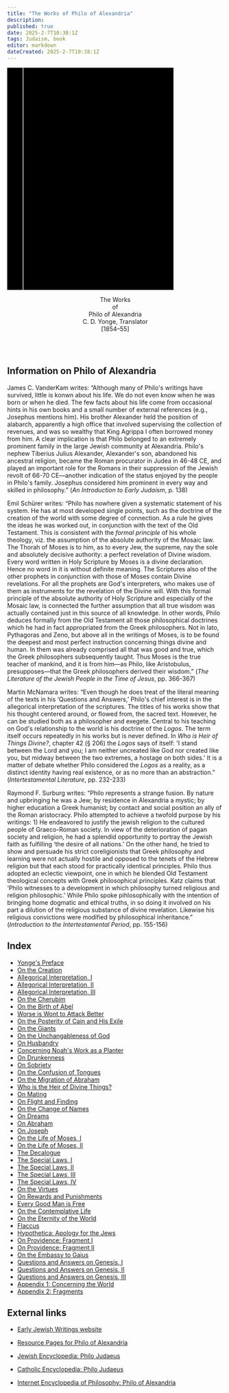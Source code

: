 ```yaml
---
title: "The Works of Philo of Alexandria"
description: 
published: true
date: 2025-2-7T10:38:1Z
tags: Judaism, book
editor: markdown
dateCreated: 2025-2-7T10:38:1Z
---
```


<div class="urantiapedia-book-front urantiapedia-book-islam"><svg xmlns="http://www.w3.org/2000/svg" width="102.6mm" height="136.8mm" viewBox="0 0 102.6 136.8" version="1.1">	<g transform="translate(-7,-5)">		<rect width="9.6" height="136.8" x="7" y="5" />		<rect width="96.9" height="136.8" x="17" y="5" />		<text style="font-size:5px" x="61" y="22">Philo of Alexandria</text>		<text style="font-size:9px" x="61" y="60">The Works of</text>		<text style="font-size:9px" x="61" y="70">Philo of Alexandria</text>	</g></svg></div><p style="text-align:center;"><span class="text-h3">The Works</span><br>of<br><span class="text-h5">Philo of Alexandria</span><br>C. D. Yonge, Translator<br>[1854–55]<br><br></p><br>## Information on Philo of AlexandriaJames C. VanderKam writes: “Although many of Philo's writings have survived, little is konwn about his life. We do not even know when he was born or when he died. The few facts about his life come from occasional hints in his own books and a small number of external references (e.g., Josephus mentions him). His brother Alexander held the position of alabarch, apparently a high office that involved supervising the collection of revenues, and was so wealthy that King Agrippa I often borrowed money from him. A clear implication is that Philo belonged to an extremely prominent family in the large Jewish community at Alexandria. Philo's nephew Tiberius Julius Alexander, Alexander's son, abandoned his ancestral religion, became the Roman procurator in Judea in 46-48 CE, and played an important role for the Romans in their suppression of the Jewish revolt of 66-70 CE—another indication of the status enjoyed by the people in Philo's family. Josephus considered him prominent in every way and skilled in philosophy.” (_An Introduction to Early Judaism_, p. 138)Emil Schürer writes: “Philo has nowhere given a systematic statement of his system. He has at most developed single points, such as the doctrine of the creation of the world with some degree of connection. As a rule he gives the ideas he was worked out, in conjunction with the text of the Old Testament. This is consistent with the _formal principle_ of his whole theology, viz. the assumption of the absolute authority of the Mosaic law. The Thorah of Moses is to him, as to every Jew, the supreme, nay the sole and absolutely decisive authority: a perfect revelation of Divine wisdom. Every word written in Holy Scripture by Moses is a divine declaration. Hence no word in it is without definite meaning. The Scriptures also of the other prophets in conjunction with those of Moses contain Divine revelations. For all the prophets are God's interpreters, who makes use of them as instruments for the revelation of the Divine will. With this formal principle of the absolute authority of Holy Scripture and especially of the Mosaic law, is connected the further assumption that all true wisdom was actually contained just in this source of all knowledge. In other words, Philo deduces formally from the Old Testament all those philosophical doctrines which he had in fact appropriated from the Greek philosophers. Not in lato, Pythagoras and Zeno, but above all in the writings of Moses, is to be found the deepest and most perfect instruction concerning things divine and human. In them was already comprised all that was good and true, which the Greek philosophers subsequently taught. Thus Moses is the true teacher of mankind, and it is from him—as Philo, like Aristobulus, presupposes—that the Greek philosophers derived their wisdom.” (_The Literature of the Jewish People in the Time of Jesus_, pp. 366-367)Martin McNamara writes: “Even though he does treat of the literal meaning of the texts in his ‘Questions and Answers,’ Philo's chief interest is in the allegorical interpretation of the scriptures. The titles of his works show that his thought centered around, or flowed from, the sacred text. However, he can be studied both as a philosopher and exegete. Central to his teaching on God's relationship to the world is his doctrine of the _Logos_. The term itself occurs repeatedly in his works but is never defined. In _Who is Heir of Things Divine?_, chapter 42 (§ 206) the _Logos_ says of itself: 'I stand between the Lord and you; I am neither uncreated like God nor created like you, but midway between the two extremes, a hostage on both sides.' It is a matter of debate whether Philo considered the _Logos_ as a reality, as a distinct identity having real existence, or as no more than an abstraction.” (_Intertestamental Literature_, pp. 232-233)Raymond F. Surburg writes: “Philo represents a strange fusion. By nature and upbringing he was a Jew; by residence in Alexandria a mystic; by higher education a Greek humanist; by contact and social position an ally of the Roman aristocracy. Philo attempted to achieve a twofold purpose by his writings: 1) He endeavored to justify the jewish religion to the cultured people of Graeco-Roman society. In view of the deterioration of pagan society and religion, he had a splendid opportunity to portray the Jewish faith as fulfilling ‘the desire of all nations.’ On the other hand, he tried to show and persuade his strict coreligionists that Greek philosophy and learning were not actually hostile and opposed to the tenets of the Hebrew religion but that each stood for practically identical principles. Philo thus adopted an eclectic viewpoint, one in which he blended Old Testament theological concepts with Greek philosophical principles. Katz claims that ‘Philo witnesses to a development in which philosophy turned religious and religion philosophic.’ While Philo spoke pihlosophically with the intention of bringing home dogmatic and ethical truths, in so doing it involved on his part a dilution of the religious substance of divine revelation. Likewise his religious convictions were modified by philosophical inheritance.” (_Introduction to the Intertestamental Period_, pp. 155-156)
## Index

- [Yonge's Preface](/en/book/Judaism/The_Works_Philo_of_Alexandria/Yonges_Preface)
- [On the Creation](/en/book/Judaism/The_Works_Philo_of_Alexandria/On_the_Creation)
- [Allegorical Interpretation, I](/en/book/Judaism/The_Works_Philo_of_Alexandria/Allegorical_Interpretation_I)
- [Allegorical Interpretation, II](/en/book/Judaism/The_Works_Philo_of_Alexandria/Allegorical_Interpretation_II)
- [Allegorical Interpretation, III](/en/book/Judaism/The_Works_Philo_of_Alexandria/Allegorical_Interpretation_III)
- [On the Cherubim](/en/book/Judaism/The_Works_Philo_of_Alexandria/On_the_Cherubim)
- [On the Birth of Abel](/en/book/Judaism/The_Works_Philo_of_Alexandria/On_the_Birth_of_Abel)
- [Worse is Wont to Attack Better](/en/book/Judaism/The_Works_Philo_of_Alexandria/Worse_is_Wont_to_Attack_Better)
- [On the Posterity of Cain and His Exile](/en/book/Judaism/The_Works_Philo_of_Alexandria/On_the_Posterity_of_Cain_and_His_Exile)
- [On the Giants](/en/book/Judaism/The_Works_Philo_of_Alexandria/On_the_Giants)
- [On the Unchangableness of God](/en/book/Judaism/The_Works_Philo_of_Alexandria/On_the_Unchangableness_of_God)
- [On Husbandry](/en/book/Judaism/The_Works_Philo_of_Alexandria/On_Husbandry)
- [Concerning Noah's Work as a Planter](/en/book/Judaism/The_Works_Philo_of_Alexandria/Concerning_Noahs_Work_as_a_Planter)
- [On Drunkenness](/en/book/Judaism/The_Works_Philo_of_Alexandria/On_Drunkenness)
- [On Sobriety](/en/book/Judaism/The_Works_Philo_of_Alexandria/On_Sobriety)
- [On the Confusion of Tongues](/en/book/Judaism/The_Works_Philo_of_Alexandria/On_the_Confusion_of_Tongues)
- [On the Migration of Abraham](/en/book/Judaism/The_Works_Philo_of_Alexandria/On_the_Migration_of_Abraham)
- [Who is the Heir of Divine Things?](/en/book/Judaism/The_Works_Philo_of_Alexandria/Who_is_the_Heir_of_Divine_Things)
- [On Mating](/en/book/Judaism/The_Works_Philo_of_Alexandria/On_Mating)
- [On Flight and Finding](/en/book/Judaism/The_Works_Philo_of_Alexandria/On_Flight_and_Finding)
- [On the Change of Names](/en/book/Judaism/The_Works_Philo_of_Alexandria/On_the_Change_of_Names)
- [On Dreams](/en/book/Judaism/The_Works_Philo_of_Alexandria/On_Dreams)
- [On Abraham](/en/book/Judaism/The_Works_Philo_of_Alexandria/On_Abraham)
- [On Joseph](/en/book/Judaism/The_Works_Philo_of_Alexandria/On_Joseph)
- [On the Life of Moses, I](/en/book/Judaism/The_Works_Philo_of_Alexandria/On_the_Life_of_Moses_I)
- [On the Life of Moses, II](/en/book/Judaism/The_Works_Philo_of_Alexandria/On_the_Life_of_Moses_II)
- [The Decalogue](/en/book/Judaism/The_Works_Philo_of_Alexandria/The_Decalogue)
- [The Special Laws, I](/en/book/Judaism/The_Works_Philo_of_Alexandria/The_Special_Laws_I)
- [The Special Laws, II](/en/book/Judaism/The_Works_Philo_of_Alexandria/The_Special_Laws_II)
- [The Special Laws, III](/en/book/Judaism/The_Works_Philo_of_Alexandria/The_Special_Laws_III)
- [The Special Laws, IV](/en/book/Judaism/The_Works_Philo_of_Alexandria/The_Special_Laws_IV)
- [On the Virtues](/en/book/Judaism/The_Works_Philo_of_Alexandria/On_the_Virtues)
- [On Rewards and Punishments](/en/book/Judaism/The_Works_Philo_of_Alexandria/On_Rewards_and_Punishments)
- [Every Good Man is Free](/en/book/Judaism/The_Works_Philo_of_Alexandria/Every_Good_Man_is_Free)
- [On the Contemplative Life](/en/book/Judaism/The_Works_Philo_of_Alexandria/On_the_Contemplative_Life)
- [On the Eternity of the World](/en/book/Judaism/The_Works_Philo_of_Alexandria/On_the_Eternity_of_the_World)
- [Flaccus](/en/book/Judaism/The_Works_Philo_of_Alexandria/Flaccus)
- [Hypothetica: Apology for the Jews](/en/book/Judaism/The_Works_Philo_of_Alexandria/Hypothetica_Apology_for_the_Jews)
- [On Providence: Fragment I](/en/book/Judaism/The_Works_Philo_of_Alexandria/On_Providence_Fragment_I)
- [On Providence: Fragment II](/en/book/Judaism/The_Works_Philo_of_Alexandria/On_Providence_Fragment_II)
- [On the Embassy to Gaius](/en/book/Judaism/The_Works_Philo_of_Alexandria/On_the_Embassy_to_Gaius)
- [Questions and Answers on Genesis, I](/en/book/Judaism/The_Works_Philo_of_Alexandria/Questions_and_Answers_on_Genesis_I)
- [Questions and Answers on Genesis, II](/en/book/Judaism/The_Works_Philo_of_Alexandria/Questions_and_Answers_on_Genesis_II)
- [Questions and Answers on Genesis, III](/en/book/Judaism/The_Works_Philo_of_Alexandria/Questions_and_Answers_on_Genesis_III)
- [Appendix 1: Concerning the World](/en/book/Judaism/The_Works_Philo_of_Alexandria/Appendix_1_Concerning_the_World)
- [Appendix 2: Fragments](/en/book/Judaism/The_Works_Philo_of_Alexandria/Appendix_2_Fragments)

## External links

- [Early Jewish Writings website](https://www.earlyjewishwritings.com/philo.html)
- [Resource Pages for Philo of Alexandria](http://www.torreys.org/bible/philopag.html)
- [Jewish Encyclopedia: Philo Judaeus](http://www.jewishencyclopedia.com/view.jsp?artid=281&letter=P)
- [Catholic Encyclopedia: Philo Judaeus](http://www.newadvent.org/cathen/12023a.htm)
- [Internet Encyclopedia of Philosophy: Philo of Alexandria](http://www.utm.edu/research/iep/p/philo.htm)
